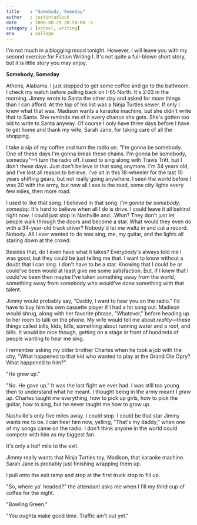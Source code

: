```yaml
---
title    : "Somebody, Someday"
author   : justintadlock
date     : 2006-08-29 20:59:00 -5
category : [school, writing]
era      : college
---
```


I'm not much in a blogging mood tonight.  However, I will leave you with my second exercise for Fiction Writing I.  It's not quite a full-blown short story, but it is little story you may enjoy.

<b>Somebody, Someday</b>

Athens, Alabama.  I just stopped to get some coffee and go to the bathroom.  I check my watch before pulling back on I-65 North.  It's 2:03 in the morning.  Jimmy wrote to Santa the other day and asked for more things than I can afford.  At the top of his list was a Ninja Turtles sewer.  If only I knew what that was.  Madison wants a karaoke machine, but she didn't write that to Santa.  She reminds me of it every chance she gets.  She's gotten too old to write to Santa anyway.  Of course I only have three days before I have to get home and thank my wife, Sarah Jane, for taking care of all the shopping.

I take a sip of my coffee and turn the radio on.  "I'm gonna be somebody.  One of these days I'm gonna break these chains.  I'm gonna be somebody, someday"—I turn the radio off.  I used to sing along with Travis Tritt, but I don't these days.  Just don't believe in that song anymore.  I'm 34 years old, and I've lost all reason to believe.  I've sit in this 18-wheeler for the last 10 years shifting gears, but not really going anywhere.  I seen the world before I was 20 with the army, but now all I see is the road, some city lights every few miles, then more road.

I used to like that song.  I believed in that song.  <i> I'm gonna be somebody, someday.</i>  It's hard to believe when all I do is drive.  I could leave it all behind right now.  I could just stop in Nashville and…What?  They don't just let people walk through the doors and become a star.  What would they even do with a 34-year-old truck driver?  Nobody'd let me waltz in and cut a record.  Nobody.  All I ever wanted to do was sing, me, my guitar, and the lights all staring down at the crowd.

Besides that, do I even have what it takes?  Everybody's always told me I was good, but they could be just telling me that.  I want to know without a doubt that I can sing.  I don't have to be a star.  Knowing that I could be or could've been would at least give me some satisfaction.  But, if I knew that I could've been then maybe I've taken something away from the world, something away from somebody who would've done something with that talent.

Jimmy would probably say, "Daddy, I want to hear you on the radio."  I'd have to buy him his own cassette player if I had a hit song out.  Madison would shrug, along with her favorite phrase, "Whatever," before heading up to her room to talk on the phone.  My wife would tell me about <i> reality</i>&mdash;these things called bills, kids, bills, something about running water and a roof, and bills.  It would be nice though, getting on a stage in front of hundreds of people wanting to hear me sing.

I remember asking my older brother Charles when he took a job with the city, "What happened to that kid who wanted to play at the Grand Ole Opry?  What happened to him?"

"He grew up."

"No.  He gave up."  It was the last fight we ever had.  I was still too young then to understand what he meant.  I thought being in the army meant I <i> grew up</i>.  Charles taught me everything, how to pick up girls, how to pick the guitar, how to sing, but he never taught me how to grow up.

Nashville's only five miles away.  I could stop.  I could be that star Jimmy wants me to be.  I can hear him now, yelling, "That's my daddy," when one of my songs came on the radio.  I don't think anyone in the world could compete with him as my biggest fan.

It's only a half mile to the exit.

Jimmy really wants that Ninja Turtles toy, Madison, that karaoke machine.  Sarah Jane is probably just finishing wrapping them up.

I pull onto the exit ramp and stop at the first truck stop to fill up.

"So, where ya' headed?" the attendant asks me when I fill my third cup of coffee for the night.

"Bowling Green."

"You oughta make good time.  Traffic ain't out yet."
